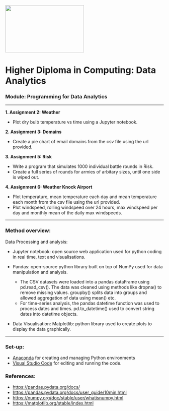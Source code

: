 
<img src="https://mjconroy.com/wp-content/uploads/2023/04/ATU-Logo.png" width="250" height="150">



# **Higher Diploma in Computing: Data Analytics**

### **Module: Programming for Data Analytics**
***

**1.  Assignment 2: Weather**
-   Plot dry bulb temperature vs time using a Jupyter notebook. 

**2.  Assignment 3: Domains**
-   Create a pie chart of email domains from the csv file using the url provided.

**3.  Assignment 5: Risk**
-   Write a program that simulates 1000 individual battle rounds in Risk.
-   Create a full series of rounds for armies of arbitary sizes, until one side is wiped out. 

**4. Assignment 6: Weather Knock Airport**
-   Plot temperature, mean temperature each day and mean temperature each month from the csv file using the url provided. 
-   Plot windspeed, rolling windspeed over 24 hours, max windspeed per day and monthly mean of the daily max windspeeds.

***


### Method overview:
Data Processing and analysis:

-   Jupyter notebook: open source web application used for python coding in real time, text and visualisations. 


-   Pandas: open-source python library built on top of NumPy used for data manipulation and analysis. 
    -    The CSV datasets were loaded into a pandas dataFrame using pd.read_csv(). The data was cleaned using methods like dropna() to remove missing values.  groupby() splits data into groups and allowed aggregation of data using mean() etc.
    -    For time-series analysis, the pandas datetime function was used to process dates and times. pd.to_datetime() used to convert string dates into datetime objects. 
    
-   Data Visualisation: Matplotlib: python library used to create plots to display the data graphically. 

***


### Set-up: 

- [Anaconda](https://www.anaconda.com/download) for creating and managing Python environments
- [Visual Studio Code](https://code.visualstudio.com/download) for editing and running the code.


### References:

-   https://pandas.pydata.org/docs/
-   https://pandas.pydata.org/docs/user_guide/10min.html
-   https://numpy.org/doc/stable/user/whatisnumpy.html
-   https://matplotlib.org/stable/index.html





